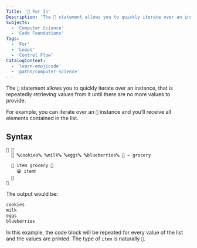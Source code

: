 ```yaml
---
Title: '🔂 For In'
Description: 'The 🔂 statement allows you to quickly iterate over an instance, that is repeatedly retrieving values from it until there are no more values to provide. For example, you can iterate over an 🍨 instance and you’ll receive all elements contained in the list. emojic 🏁 🍇 🍿 🔤cookies🔤 🔤milk🔤 🔤eggs🔤 🔤blueberries🔤 🍆 ➡️ grocery 🔂 item grocery 🍇 😀 item❗️'
Subjects:
  - 'Computer Science'
  - 'Code Foundations'
Tags:
  - 'For'
  - 'Loops'
  - 'Control Flow'
CatalogContent:
  - 'learn-emojicode'
  - 'paths/computer-science'
---
```


The `🔂` statement allows you to quickly iterate over an instance, that is repeatedly retrieving values from it until there are no more values to provide.

For example, you can iterate over an `🍨` instance and you’ll receive all elements contained in the list.

## Syntax

```emojic
🏁 🍇
  🍿 🔤cookies🔤 🔤milk🔤 🔤eggs🔤 🔤blueberries🔤 🍆 ➡️ grocery

  🔂 item grocery 🍇
    😀 item❗️
  🍉
🍉
```

The output would be:

```bash
cookies
milk
eggs
blueberries
```

In this example, the code block will be repeated for every value of the list and the values are printed. The type of `item` is naturally `🔡`.
